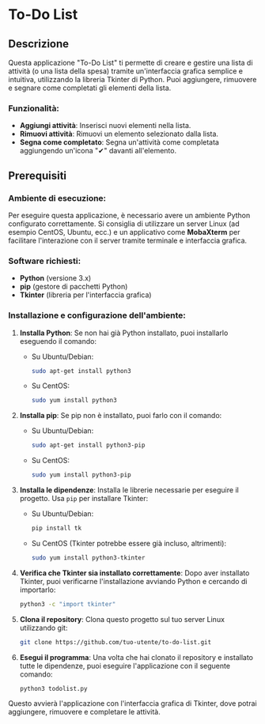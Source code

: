 # To-Do List

## Descrizione
Questa applicazione "To-Do List" ti permette di creare e gestire una lista di attività (o una lista della spesa) tramite un'interfaccia grafica semplice e intuitiva, utilizzando la libreria Tkinter di Python. Puoi aggiungere, rimuovere e segnare come completati gli elementi della lista.

### Funzionalità:
- **Aggiungi attività**: Inserisci nuovi elementi nella lista.
- **Rimuovi attività**: Rimuovi un elemento selezionato dalla lista.
- **Segna come completato**: Segna un'attività come completata aggiungendo un'icona "✔" davanti all'elemento.

## Prerequisiti

### Ambiente di esecuzione:
Per eseguire questa applicazione, è necessario avere un ambiente Python configurato correttamente. Si consiglia di utilizzare un server Linux (ad esempio CentOS, Ubuntu, ecc.) e un applicativo come **MobaXterm** per facilitare l'interazione con il server tramite terminale e interfaccia grafica.

### Software richiesti:
- **Python** (versione 3.x)
- **pip** (gestore di pacchetti Python)
- **Tkinter** (libreria per l'interfaccia grafica)

### Installazione e configurazione dell'ambiente:

1. **Installa Python**:
   Se non hai già Python installato, puoi installarlo eseguendo il comando:

   - Su Ubuntu/Debian:

     ```bash
     sudo apt-get install python3
     ```

   - Su CentOS:

     ```bash
     sudo yum install python3
     ```

2. **Installa pip**:
   Se pip non è installato, puoi farlo con il comando:

   - Su Ubuntu/Debian:

     ```bash
     sudo apt-get install python3-pip
     ```

   - Su CentOS:

     ```bash
     sudo yum install python3-pip
     ```

3. **Installa le dipendenze**:
   Installa le librerie necessarie per eseguire il progetto. Usa `pip` per installare Tkinter:

   - Su Ubuntu/Debian:

     ```bash
     pip install tk
     ```

   - Su CentOS (Tkinter potrebbe essere già incluso, altrimenti):

     ```bash
     sudo yum install python3-tkinter
     ```

4. **Verifica che Tkinter sia installato correttamente**:
   Dopo aver installato Tkinter, puoi verificarne l'installazione avviando Python e cercando di importarlo:

   ```bash
   python3 -c "import tkinter"
   ```

5. **Clona il repository**:
   Clona questo progetto sul tuo server Linux utilizzando git:
   ```bash
   git clone https://github.com/tuo-utente/to-do-list.git
   ```

6. **Esegui il programma**:
   Una volta che hai clonato il repository e installato tutte le dipendenze, puoi eseguire l'applicazione con il seguente comando:
   ```bash
   python3 todolist.py
   ```

Questo avvierà l'applicazione con l'interfaccia grafica di Tkinter, dove potrai aggiungere, rimuovere e completare le attività.
